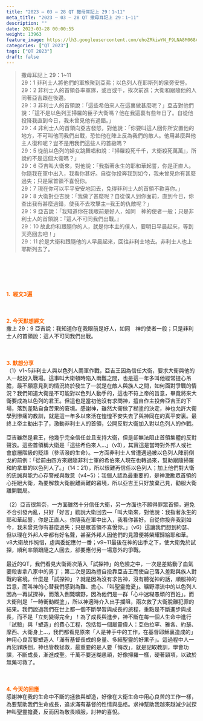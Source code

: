 ```yaml
---
title: "2023 – 03 – 28 QT 撒母耳記上 29：1~11"
meta_title: "2023 – 03 – 28 QT 撒母耳記上 29：1~11"
description: ""
date: 2023-03-28 00:00:55
weight: 13963
feature_image: https://lh3.googleusercontent.com/ehoZRkiwYN_F9LNA8M068AYxt73EavCZno-PD1cJRuf5BbSkQVUWr3gNEbt5kSs28Pb_Elg17kSrtf9ybWvojWoMV6I4tPM3vGRGDq6GkKkPdL2Gut4QAIw4-uykKUAtNiKgQKntvsU=w800
categories: ["QT 2023"]
tags: ["QT 2023"]
draft: false
---
```


<blockquote>撒母耳記上 29：1~11<br />
29：1 非利士人將他們的軍旅聚到亞弗；以色列人在耶斯列的泉旁安營。<br />
29：2 非利士人的首領各率軍隊，或百或千，挨次前進；大衛和跟隨他的人同著亞吉跟在後邊。<br />
29：3 非利士人的首領說：「這些希伯來人在這裏做甚麼呢？」亞吉對他們說：「這不是以色列王掃羅的臣子大衛嗎？他在我這裏有些年日了。自從他投降我直到今日，我未曾見他有過錯。」<br />
29：4 非利士人的首領向亞吉發怒，對他說：「你要叫這人回你所安置他的地方，不可叫他同我們出戰，恐怕他在陣上反為我們的敵人。他用甚麼與他主人復和呢？豈不是用我們這些人的首級嗎？<br />
29：5 從前以色列的婦女跳舞唱和說：『掃羅殺死千千，大衛殺死萬萬』，所說的不是這個大衛嗎？」<br />
29：6 亞吉叫大衛來，對他說：「我指著永生的耶和華起誓，你是正直人。你隨我在軍中出入，我看你甚好。自從你投奔我到如今，我未曾見你有甚麼過失；只是眾首領不喜悅你。<br />
29：7 現在你可以平平安安地回去，免得非利士人的首領不歡喜你。」<br />
29：8 大衛對亞吉說：「我做了甚麼呢？自從僕人到你面前，直到今日，你查出我有甚麼過錯，使我不去攻擊主─我王的仇敵呢？」<br />
29：9 亞吉說：「我知道你在我眼前是好人，如同　神的使者一般；只是非利士人的首領說：『這人不可同我們出戰。』<br />
29：10 故此你和跟隨你的人，就是你本主的僕人，要明日早晨起來，等到天亮回去吧！」<br />
29：11 於是大衛和跟隨他的人早晨起來，回往非利士地去。非利士人也上耶斯列去了。</blockquote><br />
&nbsp;<br />
<br />
&nbsp;<br />
<br />
<span style="color: #ff6600;"><strong>1.  經文3遍</strong></span><br />
<br />
&nbsp;<br />
<br />
<span style="color: #ff6600;"><strong>2. 今天默想經文<br />
</strong></span>撒上 29：9 亞吉說：我知道你在我眼前是好人，如同　神的使者一般；只是非利士人的首領說：這人不可同我們出戰。<br />
<br />
&nbsp;<br />
<br />
<strong><span style="color: #ff6600;">3. 默想分享<br />
</span></strong>（1）v1~5非利士人與以色列人兩軍作戰，亞吉王因為信任大衛，要求大衛與他的人一起投入戰場。這事叫大衛頓時陷入兩難之間，也是這一年多叫他經常提心吊膽，最不願意見到的情況終於發生了—就是在敵人與族人之間，如何面對爭戰的情況？我們知道大衛是不可能對以色列人動手的，這也不符上帝的旨意，畢竟將來大衛要成為以色列的君王。但這也是當初他沒有求問神，擅自作主投奔亞吉王的下場，落到差點自食苦果的窘境。感謝神，雖然大衛做了糊塗的決定，神也允許大衛學到慘痛的教訓，就是這一年多以來活在惶惶不安失去了與神同在的真平安裏。最終上帝主動出手了，激動非利士人的首領，公開反對大衛加入對以色列人的作戰。<br />
<br />
亞吉雖然是君王，他幾乎完全信任並且支持大衛，但是卻無法阻止首領集體的反對聲浪。這些首領稱大衛是「這些希伯來人…」（v3），其實這是當時對外邦人或社會底層階級的貶語（參活潑的生命）。一方面非利士人曾遭遇過被以色列人陣前倒戈的前例：「從前由四方來跟隨非利士軍的希伯來人現在也轉過來，幫助跟隨掃羅和約拿單的以色列人了。」（14：21），所以很難再信任以色列人；加上他們對大衛的忠誠與能力心存警戒與敵意（v4~5）；我個人認為最重要的，是神激勵眾首領的心拒絕大衛，為要解救大衛脫離兩難的窘境，所以亞吉王只好放棄己見，勸服大衛離開戰局。<br />
<br />
（2）亞吉很無奈，一方面雖然十分信任大衛，另一方面也不願得罪眾首領，避免不合引發內亂，只好「好言」勸說大衛回去—「叫大衛來，對他說：我指著永生的耶和華起誓，你是正直人。你隨我在軍中出入，我看你甚好。自從你投奔我到如今，我未曾見你有甚麼過失；只是眾首領不喜悅你。」（v6）這讓我們想到約瑟、但以理在外邦人中都有好名聲，甚至外邦人因他們的見證便將榮耀歸給耶和華。v8大衛故作惋惜，虛與委蛇應付一番；v9~11最後在神的出手之下，使大衛免於試探，順利率領跟隨之人回去，卻要應付另一場意外的爭戰。<br />
<br />
最近的QT，我們看見大衛兩次落入「試探神」的危險之中，一次是差點動了血氣要殺害拿八家中的男丁；第二次是因為擅自投靠亞吉王而使自己落入差點與族人對戰的窘境。什麼是「試探神」？就是因為沒有求告神，沒有聽從神的話，順服神的旨意，而叫神的心替我們感到為難、擔心、「叫聖靈擔憂」。曠野漂流中的以色列人因為一再試探神，而落入倒斃曠野，因為他們是一群「心中迷糊愚頑的百姓」。而大衛則是「一時衝動糊塗」，所以神適時介入出手攔阻，兩次救了大衛脫離犯罪的結果。我們說過我們在世上都一個不斷學習與成長的旅程，重點是不斷進步與成長，而不是「立刻變得完全」！為了成長與進步，神不斷在每一個人生命中進行「試驗」與「塑造」的費心工程，包括每一個屬靈偉人：亞伯拉罕、雅各、約瑟、摩西、大衛身上…，我們都看見原來「人是神手中的工作，在基督耶穌裏造成的」神用心良苦要塑造人「滿有基督長成的身量、多結聖靈的好果子」。這過程中人一再犯罪跌倒，神也管教拯救，最重要的是人要「悔改」，就是記取教訓，學會功課，不斷成長，漸進成聖。千萬不要迷糊愚頑，好像掃羅一樣，硬著頸項，以致於無藥可救了。<br />
<br />
&nbsp;<br />
<br />
<strong style="font-size: inherit;"><span style="color: #ff6600;">4. 今天的回應<br />
</span></strong>感謝神在我的生命中不斷的拯救與塑造，好像在大衛生命中用心良苦的工作一樣，為要幫助我們生命成長，追求滿有基督的性情與品格。求神幫助我越來越減少試探神叫聖靈擔憂，反而因為敬畏順服，討神的喜悅。
        